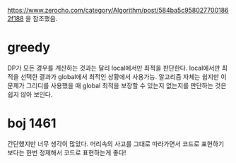 https://www.zerocho.com/category/Algorithm/post/584ba5c9580277001862f188 을 참조했음.

# greedy
DP가 모든 경우를 계산하는 것과는 달리 local에서만 최적을 판단한다. local에서만 최적을 선택한 결과가 global에서 최적인 상황에서 사용가능. 
알고리즘 자체는 쉽지만 이 문제가 그리디를 사용했을 때 global 최적을 보장할 수 있는지 없는지를 판단하는 것은 쉽지 않아 보인다.

# boj 1461
간단했지만 너무 생각이 많았다. 머리속의 사고를 그대로 따라가면서 코드로 표현하기 보다는 한번 정제해서 코드로 표현하는게 좋다!
